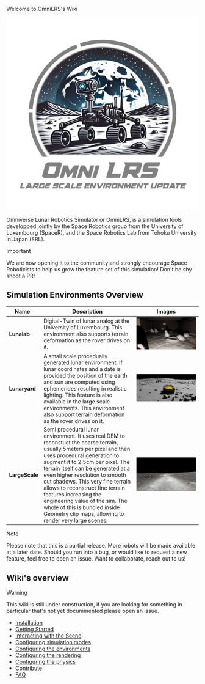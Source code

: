  Welcome to OmniLRS's Wiki

<center>
<img src="./media/Logov2.png" width=520/>
</center>

Omniverse Lunar Robotics Simulator or OmniLRS, is a simulation tools developped jointly by the Space Robotics group from the University of Luxembourg (SpaceR),
and the Space Robotics Lab from Tohoku University in Japan (SRL).

> [!IMPORTANT]
> We are now opening it to the community and strongly encourage Space Roboticists to help us grow the feature set of this simulation! Don't be shy shoot a PR!


## Simulation Environments Overview

|  <div style="width:70px">Name</div>  |  <div style="width:230px">Description</div>  | Images            |
|------------|-------------|---------------------------------|
| **Lunalab**            |  <div style="width:230px"> Digital-Twin of lunar analog at the University of Luxembourg. This environment also supports terrain deformation as the rover drives on it. </div> | <img src="media/env_img/lunalab.png" width=520/> |
| **Lunaryard**            |  <div style="width:230px">A small scale procedually generated lunar environment. If lunar coordinates and a date is provided the position of the earth and sun are computed using ephemerides resulting in realistic lighting. This feature is also available in the large scale environments. This environment also support terrain deformation as the rover drives on it.</div>  | <img src="media/env_img/lunaryard_husky_ex1.png" width=520/> |
| **LargeScale**           |  <div style="width:230px">Semi procedural lunar environment. It uses real DEM to reconstuct the coarse terrain, usually 5meters per pixel and then uses procedural generation to augment it to 2.5cm per pixel. The terrain itself can be generated at a even higher resolution to smooth out shadows. This very fine terrain allows to reconstruct fine terrain features increasing the engineering value of the sim. The whole of this is bundled inside Geometry clip maps, allowing to render very large scenes.</div> | <img src="media/env_img/large_scale.png" width=520/>

> [!NOTE]
> Please note that this is a partial release. More robots will be made available at a later date. Should you run into a bug, or would like to request a new feature, feel free to open an issue. Want to collaborate, reach out to us!

## Wiki's overview

> [!WARNING]
> This wiki is still under construction, if you are looking for something in particular that's not yet docummented please open an issue.

- [Installation](installation/Installation)
- [Getting Started](getting_started/GettingStarted)
- [Interacting with the Scene](scene_interaction/ros_topics)
- [Configuring simulation modes](modes/Modes)
- [Configuring the environments](environments/Environments)
- [Configuring the rendering](rendering/Rendering)
- [Configuring the physics](physics/Physics)
- [Contribute](contribute/Contribute)
- [FAQ](FAQ/FAQ)
